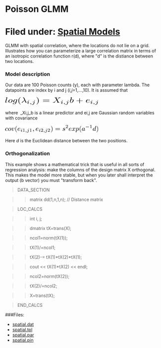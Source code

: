 #  Poisson GLMM

# Filed under: [Spatial Models][19]

GLMM with spatial correlation, where the locations do not lie on a grid. Illustrates how you can parameterize a large correlation matrix in terms of an isotropic correlation function r(d), where "d" is the distiance between two locations.

### **Model description**

Our data are 100 Poisson counts (y), each with parameter lambda. The datapoints are index by i and j (_i,j_=1,...,10). It is assumed that 

<img src="./1.png" alt="LaTex equation" width="300" height="25">

where  _Xi,j_b is a linear predictor and ei,j are Gaussian random variables with covariance

<img src="./2.png" alt="LaTex equation" width="300" height="25">

Here _d_ is the Euclidean distance between the two positions.

### Orthogonalization

This example shows a mathematical trick that is useful in all sorts of regression analysis: make the columns of the design matrix X orthogonal. This makes the model more stable, but when you later shall interpret the output (b vector) you must "transform back".

>DATA_SECTION

>>matrix dd(1,n,1,n);		// Distance matrix

>LOC_CALCS

>>int i, j;

>>dmatrix tX=trans(X);

>>ncol1=norm(tX(1));

>>tX(1)/=ncol1; 

>>tX(2)-= tX(1)*tX(2)*tX(1);

>>cout << tX(1)*tX(2) << endl;

>>ncol2=norm(tX(2));

>>tX(2)/=ncol2; 

>>X=trans(tX);

>END_CALCS
     
     
###Files:
* [spatial.dat][1]
* [spatial.tpl][2]
* [spatial.par][3]
* [spatial.pin][4]


[1]: ./spatial.dat
[2]: ./spatial.tpl
[3]: ./spatial.par
[4]: ./spatial.pin
[19]: ./../
